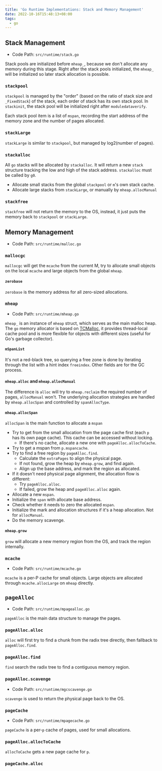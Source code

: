 ```yaml
---
title: 'Go Runtime Implementations: Stack and Memory Management'
date: 2022-10-16T15:48:13+08:00
tags:
  - go
---
```


## Stack Management

- Code Path: `src/runtime/stack.go`

Stack pools are initialized before `mheap_`, because we don't allocate any memory during this stage.
Right after the stack pools initialized, the `mheap_` will be initialized so later stack allocation is possible.

### `stackpool`

`stackpool` is managed by the "order" (based on the ratio of stack size and `_FixedStack`) of the stack, each order of stack has its own stack pool.
In `stackinit`, the stack pool will be initialized right after `moduledataverify`.

Each stack pool item is a list of `mspan`, recording the start address of the memory zone and the number of pages allocated.

### `stackLarge`

`stackLarge` is similar to `stackpool`, but managed by log2(number of pages).

### `stackalloc`

All `go` stacks will be allocated by `stackalloc`. It will return a new `stack` structure tracking the low and high of the stack address.
`stackalloc` must be called by `g0`.

- Allocate small stacks from the global `stackpool` or `m`'s own stack cache.
- Allocate large stacks from `stackLarge`, or manually by `mheap.allocManual`

### `stackfree`

`stackfree` will not return the memory to the OS, instead, it just puts the memory back to `stackpool` or `stackLarge`.

## Memory Management

- Code Path: `src/runtime/malloc.go`

### `mallocgc`

`mallocgc` will get the `mcache` from the current M, try to allocate small objects on the local `mcache` and large objects
from the global `mheap`.

#### `zerobase`

`zerobase` is the memory address for all zero-sized allocations.

### `mheap`

- Code Path: `src/runtime/mheap.go`

`mheap_` is an instance of `mheap` struct, which serves as the main malloc heap.
The `go` memory allocator is based on [TCMalloc](https://google.github.io/tcmalloc/design.html), it provides thread-local
cache pool and is more flexible for objects with different sizes (useful for Go's garbage collector).

#### `mSpanList`

It's not a red-black tree, so querying a free zone is done by iterating through the list with a hint index `freeindex`.
Other fields are for the GC process.

#### `mheap.alloc` and `mheap.allocManual`

The difference is `alloc` will try to `mheap.reclaim` the required number of pages, `allocManual` won't.
The underlying allocation strategies are handled by `mheap.allocSpan` and controlled by `spanAllocType`.

#### `mheap.allocSpan`

`allocSpan` is the main function to allocate a `mspan`

- Try to get from the small allocation from the page cache first (each `p` has its own page cache). This cache can be accessed without locking.
  - If there's no cache, allocate a new one with `pageAlloc.allocToCache`.
- Try to get a mspan from `p.mspancache`.
- Try to find a free region by `pageAlloc.find`.
  - Calculate the `extraPages` to align the physical page.
  - If not found, grow the heap by `mheap.grow`, and find again.
  - Align up the base address, and mark the region as allocated.
- If it doesn't need physical page alignment, the allocation flow is different:
  - Try `pageAlloc.alloc`.
  - If failed, grow the heap and `pageAlloc.alloc` again.
- Allocate a new `mspan`.
- Initialize the `span` with allocate base address.
- Check whether it needs to zero the allocated `mspan`.
- Initialize the mark and allocation structures if it's a heap allocation. Not for `allocManual`.
- Do the memory scavenge.

#### `mheap.grow`

`grow` will allocate a new memory region from the OS, and track the region internally.

### `mcache`

- Code Path: `src/runtime/mcache.go`

`mcache` is a per-P cache for small objects. Large objects are allocated through `mcache.allocLarge` on `mheap` directly.

## `pageAlloc`

- Code Path: `src/runtime/mpagealloc.go`

`pageAlloc` is the main data structure to manage the pages.

### `pageAlloc.alloc`

`alloc` will first try to find a chunk from the radix tree directly, then fallback to `pageAlloc.find`.

### `pageAlloc.find`

`find` search the radix tree to find a contiguous memory region.

### `pageAlloc.scavenge`

- Code Path: `src/runtime/mgcscavenge.go`

`scavenge` is used to return the physical page back to the OS.

### `pageCache`

- Code Path: `src/runtime/mpagecache.go`

`pageCache` is a per-`p` cache of pages, used for small allocations.

### `pageAlloc.allocToCache`

`allocToCache` gets a new page cache for `p`.

### `pageCache.alloc`
